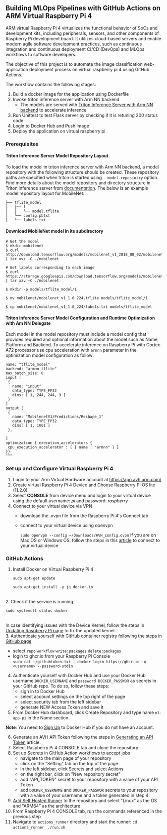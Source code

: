 ## Building MLOps Pipelines with GitHub Actions on ARM Virtual Raspberry Pi 4  

ARM virtual Raspberry Pi 4 virtualizes the functional behavior of SoCs and development kits,
including peripherals, sensors, and other components of Raspberry Pi development board. 
It utilizes cloud-based servers and enable modern agile software development practices,
such as continuous integration and continuous deployment CI/CD (DevOps) and MLOps workflows to software developers. 

The objective of this project is to automate the image classification web-application deployment process on virtual raspberry pi 4 using GitHub Actions.

The workflow contains the following stages:
1. Build a docker image for the application using Dockerfile
2. Invoke triton inference server with Arm NN backend
   * The models are served with [Triton Inference Server with Arm NN backend](https://gitlab.com/arm-research/smarter/armnn_tflite_backend) to accelerate inference
3. Run Unittest to test Flask server by checking if it is retuning 200 status code
4. Login to Docker Hub and Push image 
5. Deploy the application on virtual raspberry pi


### Prerequisites 

#### Triton Inference Server Model Repository Layout
To load the model in triton inference server with Arm NN backend, a model repository with the following structure should be created. These repository paths are specified when triton is started using ```--model-reposiotry``` option. Find more details about the model repository and directory structure in Triton inference server from [documentation](https://github.com/triton-inference-server/server/blob/r20.12/docs/model_repository.md). The below is an example model repository layout for MobileNet:   
``` models
├── tflite_model
│   ├── 1
│   │   └── model.tflite
│   └── config.pbtxt
|   └── labels.txt
```
#### Download MobileNet model in its subdirectory 

```
# Get the model 
$ mkdir mobilenet 
$ curl http://download.tensorflow.org/models/mobilenet_v1_2018_08_02/mobilenet_v1_1.0_224.tgz | tar xvz -C ./mobilenet

# Get labels corresponding to each image 
$ curl https://storage.googleapis.com/download.tensorflow.org/models/mobilenet_v1_1.0_224_frozen.tgz | tar xzv –C ./mobilenet 

$ mkdir -p models/tflite_model/1 

$ mv mobilenet/mobilenet_v1_1.0_224.tflite models/tflite_model/1

$ cp mobilenet/mobilenet_v1_1.0_224/labels.txt models/tflite_model
```

#### Triton Inference Server Model Configuration and Runtime Optimization with Am NN Delegate 
Each model in the model repository must include a model config that provides required and optional information about the model such as Name, Platform and Backend. To accelerate inference on Raspberry Pi with Cortex-A72 processor use cpu acceleration with ```armnn``` parameter in the optimization model configuration as follow:

``` configuration = """
name: "tflite_model"
backend: "armnn_tflite"
max_batch_size: 0
input [
 {
   name: "input"
   data_type: TYPE_FP32
   dims: [ 1, 244, 244, 3 ]
 }
]
output [
 {
   name: "MobilenetV1/Predictions/Reshape_1"
   data_type: TYPE_FP32
   dims: [ 1, 1001 ]
 },

]
optimization { execution_accelerators {
 cpu_execution_accelerator : [ { name : "armnn" } ]
}}
""" 
```


### Set up and Configure Virtual Raspberry Pi 4 
1. Login to your Arm Virtual Hardware account at https://app.avh.arm.com/ <br />
2. Create virtual Raspberry Pi 4 Device and Choose Raspberry Pi OS lite (11.2.0) <br />
3. Select **CONSOLE** from device menu and login to your virtual device using the default username: _pi_ and password: _raspberry_ <br />
4. Connect to your virtual device via VPN <br />
   * download the .ovpn file from the Raspberry Pi 4's Connect tab 
   * connect to your virtual device using openvpn
   
      ```sudo openvpn --config ~/Downloads/AVH_config.ovpn```
If you are on Mac OS or Windows OS, follow the steps in this [article](https://intercom.help/arm-avh/en/articles/6131455-connecting-to-the-vpn) to connect to your virtual device

### GitHub Actions

1. Install Docker on Virtual Raspberry Pi 4

   ```sudo apt-get update```

   ```sudo apt-get install -y jq docker.io```
<br />
2. Check if the service is running

   ```sudo systemctl status docker```
   
<br />  In case identifying issues with the Device Kernel, follow the steps in [Updating Raspberry Pi page](https://intercom.help/arm-avh/en/articles/6278501-updating-the-raspberry-pi-4-kernel#h_f3c477ba86) to fix the updated kernel <br />
3. Authenticate yourself with GitHub container registry following the steps in [GitHub page](https://docs.github.com/en/packages/working-with-a-github-packages-registry/working-with-the-container-registry#authenticating-to-the-container-registry)
   * select ```repo``` ```workflow``` ```write:packages``` ```delete:packages``` 
   * login to ghcr.io from your Raspberry Pi Console <br />
   ```sudo cat ~/githubtoken.txt | docker login https://ghcr.io -u <username> --password-stdin```
4. Authenticate yourself with Docker Hub and use your Docker Hub username ```DOCKER_USERNAME``` and ```password DOCKER_PASSWOR``` as secrets in your GitHub repo. To do so, follow these steps:
   * sign in to Docker Hub
   * select account settings on the top right of the page
   * select security tab from the left sidebar 
   * generate NEW Access Token and save it 
5. From Docker Hub dashboard, click Create Repository and type name ```ml-app-pi``` in the Name section 
   
**Note**: You need to [Sign Up](https://hub.docker.com/signup) to Docker Hub if you do not have an account.

6. Generate an AVH API Token following the steps in [Generating an API Token](https://intercom.help/arm-avh/en/articles/6137393-generating-an-avh-api-token) article. 
7. Select Raspberry Pi 4 CONSOLE tab and clone the repository 
8. Set up Secrets in GitHub Action workflows to accept jobs 
   * navigate to the main page of your repository
   * click on the "Setting" tab on the top of the page
   * in the left sidebar, click Secrets and select Actions
   * on the right bar, click on "New repository secret"
   * add "API_TOKEN" secret to your repository with a value of your API Token
   * add ```DOCKER_USERNAME``` and ```DOCKER_PASSWOR``` secrets to your repository with a value of your username and a token generated in step 4
9. [Add Self Hosted Runner](https://docs.github.com/en/actions/hosting-your-own-runners/adding-self-hosted-runners) to the repository and select "Linux" as the OS and "ARM64" as the architecture 
10. From Raspberry Pi 4 CONSOLE tab, run the commands referenced in the previous step 
11. Navigate to ```actions_runner``` directory and start the runner: 
    ```cd actions_runner```
    ``` ./run.sh```




